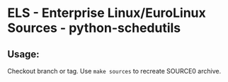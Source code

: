 # ELS - Enterprise Linux/EuroLinux Sources - python-schedutils
 
## Usage:
  Checkout branch or tag. Use `make sources` to recreate  SOURCE0 archive.
